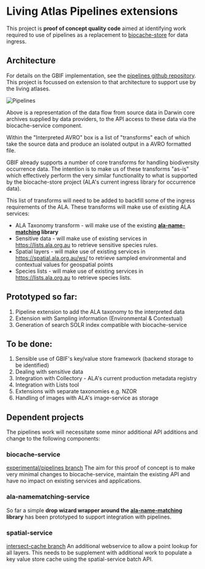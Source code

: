 # Living Atlas Pipelines extensions

This project is **proof of concept quality code** aimed at identifying work required
 to use of pipelines as a replacement to [biocache-store](https://github.com/AtlasOfLivingAustralia/biocache-store)
 for data ingress. 

## Architecture

For details on the GBIF implementation, see the [pipelines github repository](https://github.com/gbif/pipelines).
This project is focussed on extension to that architecture to support use by the living atlases.

![Pipelines](https://docs.google.com/drawings/d/e/2PACX-1vQhQSg5VFo2xRZfDhmvhKuNLUpyTOlW-t-m1fesJ2RElWorVPAEbnsZg_StJKh22mEcS4D28j_nPoTV/pub?w=960&h=720 "Pipelines") 

Above is a representation of the data flow from source data in Darwin core archives supplied by data providers, to the API access to these data via the biocache-service component.

Within the "Interpreted AVRO" box is a list of "transforms" each of which take the source data and produce an isolated output in a AVRO formatted file.

GBIF already supports a number of core transforms for handling biodiversity occurrence data. The intention is to make us of these transforms "as-is" which effectively perform the very similar functionality to what is supported by the biocache-store project (ALA's current ingress library for occurrence data). 

This list of transforms will need to be added to backfill some of the ingress requirements of the ALA. These transforms will make use of existing ALA services:

* ALA Taxonomy transform - will make use of the existing **[ala-name-matching](https://github.com/AtlasOfLivingAustralia/ala-name-matching) library**
* Sensitive data - will make use of existing services in https://lists.ala.org.au to retrieve sensitive species rules.
* Spatial layers - will make use of existing services in https://spatial.ala.org.au/ws/ to retrieve sampled environmental and contextual values for geospatial points
* Species lists - will make use of existing services in https://lists.ala.org.au to retrieve species lists.

## Prototyped so far:

1. Pipeline extension to add the ALA taxonomy to the interpreted data
2. Extension with Sampling information (Environmental & Contextual)
3. Generation of search SOLR index compatible with biocache-service


## To be done:

1. Sensible use of GBIF's key/value store framework (backend storage to be identified)
2. Dealing with sensitive data
3. Integration with Collectory - ALA's current production metadata registry
4. Integration with Lists tool
5. Extensions with separate taxonomies e.g. NZOR
6. Handling of images with ALA's image-service as storage


## Dependent projects

The pipelines work will necessitate some minor additional API additions and change to the following components:

### biocache-service
[experimental/pipelines branch](https://github.com/AtlasOfLivingAustralia/biocache-service/tree/experimental/pipelines) 
The aim for this proof of concept is to make very minimal changes to biocache-service, maintain the existing API and have no impact on existing services and applications.

### ala-namematching-service
So far a simple **drop wizard wrapper around the [ala-name-matching](https://github.com/AtlasOfLivingAustralia/ala-name-matching) library** has been prototyped to support integration with pipelines.
 
### spatial-service
[intersect-cache branch](https://github.com/AtlasOfLivingAustralia/spatial-service/tree/intersect-cache) An additional webservice to allow a point
lookup for all layers. This needs to be supplement with additional work to populate a key value store cache using the spatial-service batch API.